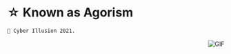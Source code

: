#                                                     ☆ Known as Agorism

```diff
🧪 Cyber Illusion 2021.
```
<img align="right" alt="GIF" src="https://cdn.discordapp.com/attachments/818505825739735050/819662462382768150/351caf72c75afd8c58459687c46e38ec.png?950&height=204"/>

<!--
**SystemsFrozen/SystemsFrozen** is a ✨ _special_ ✨ repository because its `README.md` (this file) appears on your GitHub profile.
